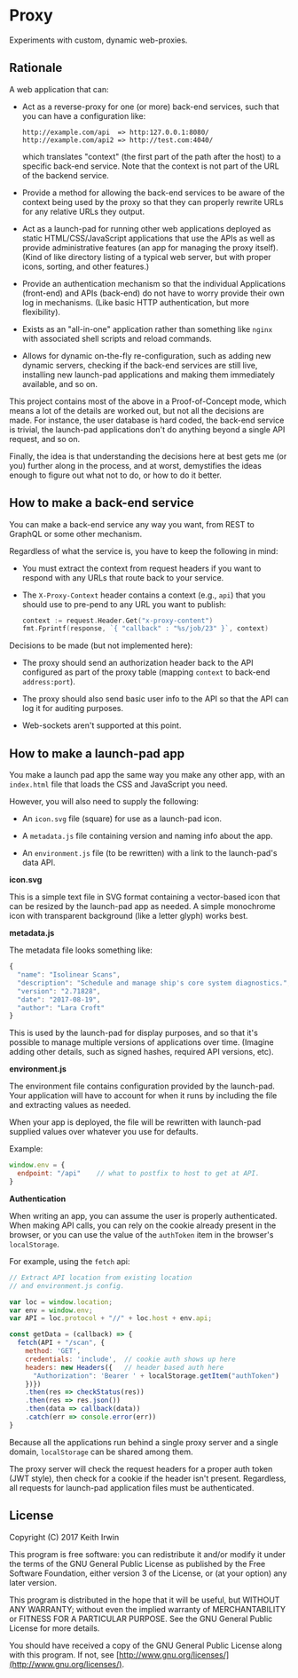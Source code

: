 # Proxy

Experiments with custom, dynamic web-proxies.

## Rationale

A web application that can:

- Act as a reverse-proxy for one (or more) back-end services, such
  that you can have a configuration like:

      http://example.com/api  => http:127.0.0.1:8080/
      http://example.com/api2 => http://test.com:4040/

  which translates "context" (the first part of the path after the
  host) to a specific back-end service. Note that the context is not
  part of the URL of the backend service.

- Provide a method for allowing the back-end services to be aware of
  the context being used by the proxy so that they can properly
  rewrite URLs for any relative URLs they output.

- Act as a launch-pad for running other web applications deployed as
  static HTML/CSS/JavaScript applications that use the APIs as well as
  provide administrative features (an app for managing the proxy
  itself). (Kind of like directory listing of a typical web server,
  but with proper icons, sorting, and other features.)

- Provide an authentication mechanism so that the individual
  Applications (front-end) and APIs (back-end) do not have to worry
  provide their own log in mechanisms. (Like basic HTTP
  authentication, but more flexibility).

- Exists as an "all-in-one" application rather than something like
  `nginx` with associated shell scripts and reload commands.

- Allows for dynamic on-the-fly re-configuration, such as adding new
  dynamic servers, checking if the back-end services are still live,
  installing new launch-pad applications and making them immediately
  available, and so on.

This project contains most of the above in a Proof-of-Concept mode,
which means a lot of the details are worked out, but not all the
decisions are made. For instance, the user database is hard coded, the
back-end service is trivial, the launch-pad applications don't do
anything beyond a single API request, and so on.

Finally, the idea is that understanding the decisions here at best
gets me (or you) further along in the process, and at worst,
demystifies the ideas enough to figure out what not to do, or how to
do it better.

## How to make a back-end service

You can make a back-end service any way you want, from REST to GraphQL
or some other mechanism.

Regardless of what the service is, you have to keep the following in
mind:

- You must extract the context from request headers if you want to
  respond with any URLs that route back to your service.

- The `X-Proxy-Context` header contains a context (e.g., `api`) that
  you should use to pre-pend to any URL you want to publish:

    ```go
    context := request.Header.Get("x-proxy-content")
    fmt.Fprintf(response, `{ "callback" : "%s/job/23" }`, context)
    ```

Decisions to be made (but not implemented here):

- The proxy should send an authorization header back to the API
  configured as part of the proxy table (mapping `context` to back-end
  `address:port`).

- The proxy should also send basic user info to the API so that the
  API can log it for auditing purposes.

- Web-sockets aren't supported at this point.

## How to make a launch-pad app

You make a launch pad app the same way you make any other app, with an
`index.html` file that loads the CSS and JavaScript you need.

However, you will also need to supply the following:

- An `icon.svg` file (square) for use as a launch-pad icon.

- A `metadata.js` file containing version and naming info about the
  app.

- An `environment.js` file (to be rewritten) with a link to the
  launch-pad's data API.

**icon.svg**

This is a simple text file in SVG format containing a vector-based
icon that can be resized by the launch-pad app as needed. A simple
monochrome icon with transparent background (like a letter glyph)
works best.

**metadata.js**

The metadata file looks something like:

```javascript
{
  "name": "Isolinear Scans",
  "description": "Schedule and manage ship's core system diagnostics.",
  "version": "2.71828",
  "date": "2017-08-19",
  "author": "Lara Croft"
}
```

This is used by the launch-pad for display purposes, and so that it's
possible to manage multiple versions of applications over
time. (Imagine adding other details, such as signed hashes, required
API versions, etc).

**environment.js**

The environment file contains configuration provided by the
launch-pad. Your application will have to account for when it runs by
including the file and extracting values as needed.

When your app is deployed, the file will be rewritten with launch-pad
supplied values over whatever you use for defaults.

Example:

```javascript
window.env = {
  endpoint: "/api"    // what to postfix to host to get at API.
}
```

**Authentication**

When writing an app, you can assume the user is properly
authenticated. When making API calls, you can rely on the cookie
already present in the browser, or you can use the value of the
`authToken` item in the browser's `localStorage`.

For example, using the `fetch` api:

```javascript
// Extract API location from existing location
// and environment.js config.

var loc = window.location;
var env = window.env;
var API = loc.protocol + "//" + loc.host + env.api;

const getData = (callback) => {
  fetch(API + "/scan", {
    method: 'GET',
    credentials: 'include',  // cookie auth shows up here
    headers: new Headers({   // header based auth here
      "Authorization": 'Bearer ' + localStorage.getItem("authToken")
    })})
    .then(res => checkStatus(res))
    .then(res => res.json())
    .then(data => callback(data))
    .catch(err => console.error(err))
}
```

Because all the applications run behind a single proxy server and a
single domain, `localStorage` can be shared among them.

The proxy server will check the request headers for a proper auth
token (JWT style), then check for a cookie if the header isn't
present. Regardless, all requests for launch-pad application files
must be authenticated.


## License


Copyright (C) 2017 Keith Irwin

This program is free software: you can redistribute it and/or modify
it under the terms of the GNU General Public License as published
by the Free Software Foundation, either version 3 of the License,
or (at your option) any later version.

This program is distributed in the hope that it will be useful,
but WITHOUT ANY WARRANTY; without even the implied warranty of
MERCHANTABILITY or FITNESS FOR A PARTICULAR PURPOSE.  See the
GNU General Public License for more details.

You should have received a copy of the GNU General Public License
along with this program.  If not, see
[http://www.gnu.org/licenses/](http://www.gnu.org/licenses/).
